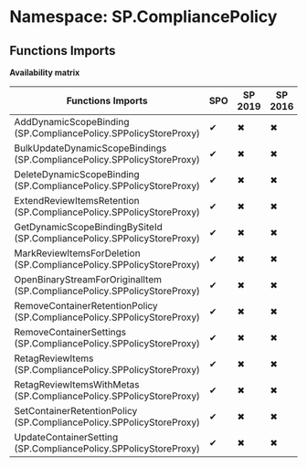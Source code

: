 # Namespace: SP.CompliancePolicy

## Functions Imports

**Availability matrix**

Functions Imports | SPO | SP 2019 | SP 2016 | SP 2013
----------|-----|---------|---------|--------
AddDynamicScopeBinding (SP.CompliancePolicy.SPPolicyStoreProxy) | ✔ | ✖ | ✖ | ✖
BulkUpdateDynamicScopeBindings (SP.CompliancePolicy.SPPolicyStoreProxy) | ✔ | ✖ | ✖ | ✖
DeleteDynamicScopeBinding (SP.CompliancePolicy.SPPolicyStoreProxy) | ✔ | ✖ | ✖ | ✖
ExtendReviewItemsRetention (SP.CompliancePolicy.SPPolicyStoreProxy) | ✔ | ✖ | ✖ | ✖
GetDynamicScopeBindingBySiteId (SP.CompliancePolicy.SPPolicyStoreProxy) | ✔ | ✖ | ✖ | ✖
MarkReviewItemsForDeletion (SP.CompliancePolicy.SPPolicyStoreProxy) | ✔ | ✖ | ✖ | ✖
OpenBinaryStreamForOriginalItem (SP.CompliancePolicy.SPPolicyStoreProxy) | ✔ | ✖ | ✖ | ✖
RemoveContainerRetentionPolicy (SP.CompliancePolicy.SPPolicyStoreProxy) | ✔ | ✖ | ✖ | ✖
RemoveContainerSettings (SP.CompliancePolicy.SPPolicyStoreProxy) | ✔ | ✖ | ✖ | ✖
RetagReviewItems (SP.CompliancePolicy.SPPolicyStoreProxy) | ✔ | ✖ | ✖ | ✖
RetagReviewItemsWithMetas (SP.CompliancePolicy.SPPolicyStoreProxy) | ✔ | ✖ | ✖ | ✖
SetContainerRetentionPolicy (SP.CompliancePolicy.SPPolicyStoreProxy) | ✔ | ✖ | ✖ | ✖
UpdateContainerSetting (SP.CompliancePolicy.SPPolicyStoreProxy) | ✔ | ✖ | ✖ | ✖
